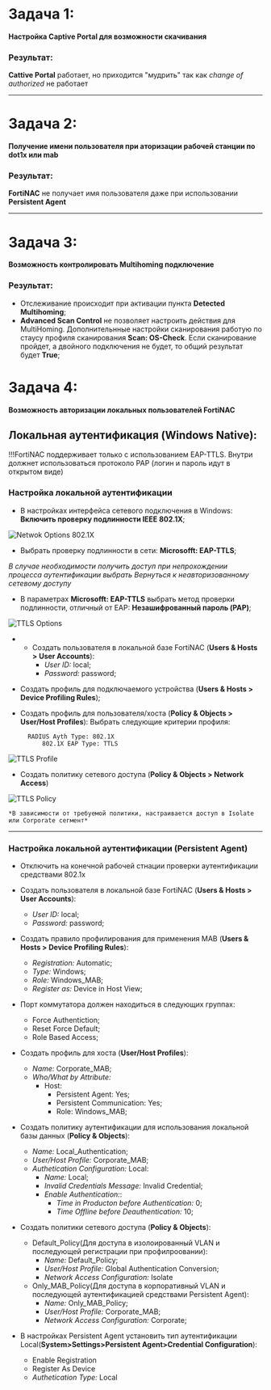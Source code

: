 # **Задача 1**:
**Настройка Captive Portal для возможности скачивания**

### Результат:

**Cattive Portal** работает, но приходится "мудрить" так как *change of authorized* не работает

***

# **Задача 2**: 

**Получение имени пользователя при аторизации рабочей станции по dot1x или mab**

### Результат:
    
**FortiNAC** не получает имя пользователя даже при использовании **Persistent Agent**

***

# **Задача 3**:

**Возможность контролировать Multihoming подключение**

### Результат:

* Отслеживание происходит при активации пункта **Detected Multihoming**;
* **Advanced Scan Control** не позволяет настроить действия для MultiHoming. Дополнительнные настройки сканирования работую по стаусу профиля сканирования **Scan: OS-Check**. Если сканирование пройдет, а двойного подключения не будет, то общий результат будет **True**;


# **Задача 4**:

**Возможность авторизации локальных пользователей FortiNAC**

## Локальная аутентификация (Windows Native):
!!!FortiNAC поддерживает только с использованием EAP-TTLS. Внутри должнет использоваться протоколо PAP (логин и пароль идут в открытом виде)

### Настройка локальной аутентификации

* В настройках интерфейса сетевого подключения в Windows: **Включить проверку подлинности IEEE 802.1X**;

![Netwok Options 802.1X](/Fortinet/Fortinet/FortiNAC/img/network_options.png)

* Выбрать проверку подлинности в сети: **Microsofft: EAP-TTLS**;
  
*В случае необходимости получить доступ при непрохождении процесса аутентификации выбрать Вернуться к неавторизованному сетевому доступу*

* В параметрах **Microsofft: EAP-TTLS** выбрать метод проверки подлинности, отличный от EAP: **Незашифрованный пароль (PAP)**;

![TTLS Options](/Fortinet/Fortinet/FortiNAC/img/ttls_options.png)

* * Создать пользователя в локальной базе FortiNAC (**Users & Hosts > User Accounts**):
    * *User ID:* local;
    * *Password:* password;

* Создать профиль для подключаемого устройства (**Users & Hosts > Device Profiling Rules**);

* Создать профиль для пользователя/хоста (**Policy & Objects > User/Host Profiles**):
    Выбрать следующие критерии профиля:
        
        RADIUS Ayth Type: 802.1X
            802.1X EAP Type: TTLS

![TTLS Profile](/Fortinet/Fortinet/FortiNAC/img/ttls_profile.png)

* Создать политику сетевого доступа (**Policy & Objects > Network Access**)

![TTLS Policy](/Fortinet/Fortinet/FortiNAC/img/ttls_policy.png)

    *В зависимости от требуемой политики, настраивается доступ в Isolate или Corporate сегмент*



***
### Настройка локальной аутентификации (Persistent Agent)

* Отключить на конечной рабочей стнации проверки аутентификации средствами 802.1x
* Создать пользователя в локальной базе FortiNAC (**Users & Hosts > User Accounts**):
    * *User ID:* local;
    * *Password:* password;

* Создать правило профилирования для применения MAB (**Users & Hosts > Device Profiling Rules**):
    * *Registration:* Automatic;
    * *Type:* Windows;
    * *Role:* Windows_MAB;
    * *Register as:* Device in Host View;
* Порт коммутатора должен находиться в следующих группах:
    * Force Authentiction;
    * Reset Force Default;
    * Role Based Access;
* Создать профиль для хоста (**User/Host Profiles**):
    * *Name:* Corporate_MAB;
    * *Who/What by Attribute:*
        * Host:
            * Persistent Agent: Yes;
            * Persistent Communication: Yes;
            * Role: Windows_MAB;
* Создать политику аутентификации для использования локальной базы данных (**Policy & Objects**):
    * *Name:* Local_Authentication;
    * *User/Host Profile:* Corporate_MAB;
    * *Authetication Configuration:* Local:
        * *Name:* Local;
        * *Invalid Credentials Message:* Invalid Credential;
        * *Enable Authentication:*:
            * *Time in Producton before Authentication:* 0;
            * *Time Offline before Deauthentication:* 10;
        
* Создать политики сетевого доступа (**Policy & Objects**):
    * Default_Policy(Для доступа в изолоированный VLAN и последующей регистрации при профилроовании):
        * *Name:* Default_Policy;
        * *User/Host Profile:* Global Authentication Conversion;
        * *Network Access Configuration:* Isolate
    * Only_MAB_Policy(Для доступа в корпоративный VLAN и последующей аутентификацией средствами Persistent Agent):
        * *Name:* Only_MAB_Policy;
        * *User/Host Profile:* Corporate_MAB;
        * *Network Access Configuration:* Corporate;
* В настройках Persistent Agent установить тип аутентификации Local(**System>Settings>Persistent Agent>Credential Configuration**):
    * Enable Registration
    * Register As Device
    * *Authetication Type:* Local